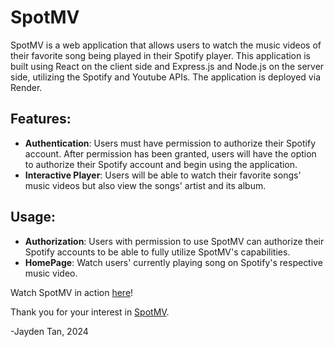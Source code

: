 # SpotMV
SpotMV is a web application that allows users to watch the music videos of their favorite song being played in their Spotify player. This application is built using React on the client side and Express.js and Node.js on the server side, utilizing the Spotify and Youtube APIs. The application is deployed via Render.

## Features:
* **Authentication**: Users must have permission to authorize their Spotify account. After permission has been granted, users will have the option to authorize their Spotify account and begin using the application.
* **Interactive Player**: Users will be able to watch their favorite songs' music videos but also view the songs' artist and its album.

## Usage:
* **Authorization**: Users with permission to use SpotMV can authorize their Spotify accounts to be able to fully utilize SpotMV's capabilities.
* **HomePage**: Watch users' currently playing song on Spotify's respective music video.

Watch SpotMV in action [here](https://github.com/user-attachments/assets/a77bf62b-7780-4bde-a2e5-4e44fb8f217d)!

Thank you for your interest in [SpotMV](http://spotmv.onrender.com). 

\-Jayden Tan, 2024






